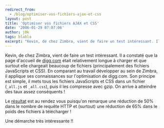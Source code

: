 ```yaml
---
redirect_from:
  - /blog/optimiser-vos-fichiers-ajax-et-css
layout: post
title: 'Optimiser vos fichiers AJAX et CSS'
date: '2006-01-29 07:07:06'
author: j0k
tags: blabla
excerpt: "Kevin, de chez Zimbra, vient de faire un test intéressant. Il a constaté que la page d'accueil de [digg.com](http://digg.com/) était relativement longue à charger et que surtout elle chargeait beaucoup de fichiers (principalement des fichiers JavaScripts et CSS).     \nEn comparant au travail développer au sein de Zimbra, il applique ses connaissances sur      …"
---
```


Kevin, de chez Zimbra, vient de faire un test intéressant. Il a constaté que la page d'accueil de [digg.com](http://digg.com/) était relativement longue à charger et que surtout elle chargeait beaucoup de fichiers (principalement des fichiers JavaScripts et CSS).
En comparant au travail développer au sein de Zimbra, il applique ses connaissances sur l'optimisation de digg.com.   Son principe est simple, il mets tous les fichiers JavaScripts et CSS dans un fichier (`_all.js` et `_all.css`), puis il les compresse avec gzip. On arrive à atteindre des taux assez conséquents !

Le [résultat](http://www.zimbra.com/blog/archives/2006/01/zimbra_ajax_css_digg.html) est au rendez vous puisqu'on remarque une réduction de 50% dans le nombre de requête HTTP et (surtout) une réduction de 65% dans le poids des fichiers à télécharger !

Une démarche très intéressante !!
